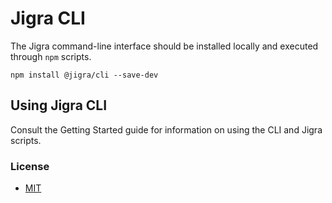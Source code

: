 # Jigra CLI

The Jigra command-line interface should be installed locally and executed through `npm` scripts.

```
npm install @jigra/cli --save-dev
```

## Using Jigra CLI

Consult the Getting Started guide for information on using the CLI and Jigra scripts.

### License

* [MIT](https://github.com/familyjs/jigra/blob/HEAD/LICENSE)
